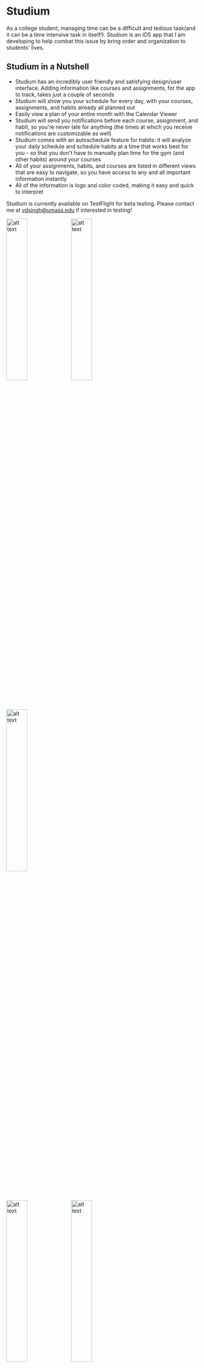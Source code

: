 # Studium
As a college student, managing time can be a difficult and tedious task(and it can be a time intensive task in itself!). Studium is an iOS app that I am developing to help combat this issue by bring order and organization to students' lives. 

## Studium in a Nutshell
- Studium has an incredibly user friendly and satisfying design/user interface. Adding information like courses and assignments, for the app to track, takes just a couple of seconds
- Studium will show you your schedule for every day, with your courses, assignments, and habits already all planned out
- Easily view a plan of your entire month with the Calendar Viewer
- Studium will send you notifications before each course, assignment, and habit, so you're never late for anything (the times at which you receive notifications are customizable as well)
- Studium comes with an autoschedule feature for habits: it will analyze your daily schedule and schedule habits at a time that works best for you - so that you don't have to manually plan time for the gym (and other habits) around your courses
- All of your assignments, habits, and courses are listed in different views that are easy to navigate, so you have access to any and all important information instantly
- All of the information is logo and color coded, making it easy and quick to interpret

Studium is currently available on TestFlight for beta testing. Please contact me at vdsingh@umass.edu if interested in testing!

<div>
  <img src="https://user-images.githubusercontent.com/53489317/93010998-719cfa00-f560-11ea-934b-ce5ed1aed607.png" alt="alt text" width="33%">
  <img src="https://user-images.githubusercontent.com/53489317/93010999-72ce2700-f560-11ea-9deb-ddb5e699c191.png" alt="alt text" width="33%">
  <img src="https://user-images.githubusercontent.com/53489317/93011000-7366bd80-f560-11ea-9a93-8515bc0a0bb4.png" alt="alt text" width="33%">
  <div width="16.65%"></div>
  <img src="https://user-images.githubusercontent.com/53489317/93011001-7366bd80-f560-11ea-846a-43f193c13b16.png" alt="alt text" width="33%">
  <img src="https://user-images.githubusercontent.com/53489317/93011002-7366bd80-f560-11ea-8814-bf85038708ca.png" alt="alt text" width="33%">
  <div width="16.65%"></div>

</div>
